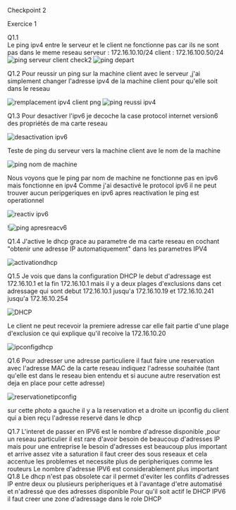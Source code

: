 Checkpoint 2 

Exercice 1

Q1.1  
Le ping ipv4 entre le serveur et le client ne fonctionne pas car ils ne sont pas dans le meme reseau 
serveur : 172.16.10.10/24 
client : 172.16.100.50/24
![ping serveur client check2](https://github.com/user-attachments/assets/519d61ca-4e3d-498a-8135-41ff4277a539)
![ping depart](https://github.com/user-attachments/assets/c4ff21d4-c416-4664-90f0-904bcdc4922a)


Q1.2
Pour reussir un ping sur la machine client avec le serveur ,j'ai simplement changer l'adresse ipv4 de la machine client pour qu'elle soit dans le reseau 

![remplacement ipv4 client png](https://github.com/user-attachments/assets/976b6032-c537-4eae-86a5-99682497a5e7)
![ping reussi ipv4](https://github.com/user-attachments/assets/fd6fbeaa-1576-4aeb-9a18-7f1ea6f1affb)


Q1.3
Pour desactiver l'ipv6 je decoche la  case protocol internet version6 des propriétés de ma carte reseau 

![desactivation ipv6](https://github.com/user-attachments/assets/8608c3bf-b462-4d13-bea6-b7c2f90c9f09)

Teste de ping du serveur vers la machine client ave le nom de la machine 

![ping nom de machine](https://github.com/user-attachments/assets/329a96bc-cd78-4f8b-b32d-c2c9ed9dae8e)

Nous voyons que le ping par nom de machine ne fonctionne pas en ipv6 mais fonctionne en ipv4 
Comme j'ai desactivé le protocol ipv6 il ne peut trouver aucun peripgeriques en ipv6 
apres reactivation  le ping est operationnel 

![reactiv ipv6](https://github.com/user-attachments/assets/928995fb-91ad-48b8-892f-1d694bbc81df)

!![ping apresreacv6](https://github.com/user-attachments/assets/27376467-b96b-4c83-88a2-aafce03cd8ca)

Q1.4
J'active le dhcp  grace au parametre de ma carte reseau en cochant "obtenir une adresse IP automatiquement" dans les parametres IPV4

![activationdhcp](https://github.com/user-attachments/assets/6cb110d6-d53d-4c82-bab4-8042ab7fabd4)

Q1.5
Je vois que dans la configuration DHCP le debut d'adressage est 172.16.10.1 et la fin 172.16.10.1 
mais il y a deux plages d'exclusions dans cet adressage qui sont 
debut 172.16.10.1 jusqu'a 172.16.10.19 et 172.16.10.241 jusqu'a 172.16.10.254

![DHCP](https://github.com/user-attachments/assets/0d22e21c-2387-4c7f-ba23-d3c71d91b989)

Le client ne peut recevoir la premiere adresse car elle fait partie d'une plage d'exclusion 
ce qui explique qu'il recoive la 172.16.10.20

![ipconfigdhcp](https://github.com/user-attachments/assets/9538c4bf-c45f-4c15-9c26-5fdf687ef9f0)

Q1.6
Pour adresser une adresse particuliere il faut faire une reservation avec l'adresse MAC de la carte reseau 
indiquez l'adresse souhaitée (tant qu'elle est dans le reseau bien entendu et si aucune autre reservation est deja en place pour cette adresse)

![reservationetipconfig](https://github.com/user-attachments/assets/26d90e21-6fe9-41a4-8733-d3f0b5e7803f)

sur cette photo a gauche il y a la reservation et a droite un ipconfig du client qui a bien reçu l'adresse reservé dans le dhcp 

Q1.7
L'interet de passer en IPV6 est le nombre d'adresse disponible ,pour un reseau particulier il est rare d'avoir besoin de beaucoup d'adresses IP mais pour une entreprise le besoin d'adresses est beaucoup plus important et arrive assez vite a saturation
il faut creer des sous reseaux et cela accentue les problemes et necessite plus de peripheriques comme les routeurs 
Le nombre d'adresse IPV6 est considerablement plus important 
Q1.8
Le dhcp n'est pas obsolete car il permet d'eviter les conflits d'adresses IP entre deux ou plusieurs peripheriques et à l'avantage d'etre automatisé et n'adressé que des adresses disponible 
Pour qu'il soit actif le DHCP IPV6 il faut creer une zone d'adressage dans le role DHCP 























